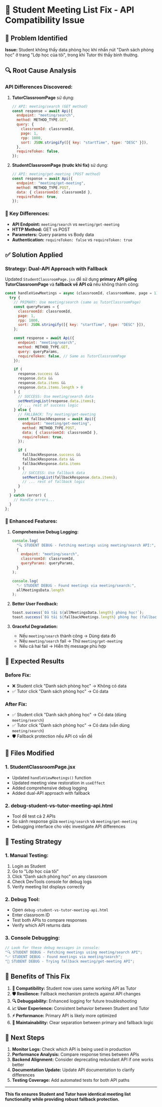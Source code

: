 # 🔧 Student Meeting List Fix - API Compatibility Issue

## 🚨 Problem Identified

**Issue:** Student không thấy data phòng học khi nhấn nút "Danh sách phòng học" ở trang "Lớp học của tôi", trong khi Tutor thì thấy bình thường.

## 🔍 Root Cause Analysis

### API Differences Discovered:

1. **TutorClassroomPage** sử dụng:

   ```javascript
   // API: meeting/search (GET method)
   const response = await Api({
     endpoint: "meeting/search",
     method: METHOD_TYPE.GET,
     query: {
       classroomId: classroomId,
       page: 1,
       rpp: 1000,
       sort: JSON.stringify([{ key: "startTime", type: "DESC" }]),
     },
     requireToken: false,
   });
   ```

2. **StudentClassroomPage (trước khi fix)** sử dụng:
   ```javascript
   // API: meeting/get-meeting (POST method)
   const response = await Api({
     endpoint: "meeting/get-meeting",
     method: METHOD_TYPE.POST,
     data: { classroomId: classroomId },
     requireToken: true,
   });
   ```

### 🎯 Key Differences:

- **API Endpoint:** `meeting/search` vs `meeting/get-meeting`
- **HTTP Method:** GET vs POST
- **Parameters:** Query params vs Body data
- **Authentication:** `requireToken: false` vs `requireToken: true`

## ✅ Solution Applied

### Strategy: **Dual-API Approach with Fallback**

Updated `StudentClassroomPage.jsx` để sử dụng **primary API giống TutorClassroomPage** và **fallback về API cũ** nếu không thành công:

```javascript
const handleViewMeetings = async (classroomId, classroomName, page = 1) => {
  try {
    // PRIMARY: Use meeting/search (same as TutorClassroomPage)
    const queryParams = {
      classroomId: classroomId,
      page: 1,
      rpp: 1000,
      sort: JSON.stringify([{ key: "startTime", type: "DESC" }]),
    };

    const response = await Api({
      endpoint: "meeting/search",
      method: METHOD_TYPE.GET,
      query: queryParams,
      requireToken: false, // Same as TutorClassroomPage
    });

    if (
      response.success &&
      response.data &&
      response.data.items &&
      response.data.items.length > 0
    ) {
      // SUCCESS: Use meeting/search data
      setMeetingList(response.data.items);
      // ... rest of success logic
    } else {
      // FALLBACK: Try meeting/get-meeting
      const fallbackResponse = await Api({
        endpoint: "meeting/get-meeting",
        method: METHOD_TYPE.POST,
        data: { classroomId: classroomId },
        requireToken: true,
      });

      if (
        fallbackResponse.success &&
        fallbackResponse.data &&
        fallbackResponse.data.items
      ) {
        // SUCCESS: Use fallback data
        setMeetingList(fallbackResponse.data.items);
        // ... rest of fallback logic
      }
    }
  } catch (error) {
    // Handle errors...
  }
};
```

### 🔧 Enhanced Features:

1. **Comprehensive Debug Logging:**

   ```javascript
   console.log(
     "🔍 STUDENT DEBUG - Fetching meetings using meeting/search API:",
     {
       endpoint: "meeting/search",
       classroomId: classroomId,
       queryParams: queryParams,
     }
   );

   console.log(
     "✅ STUDENT DEBUG - Found meetings via meeting/search:",
     allMeetingsData.length
   );
   ```

2. **Better User Feedback:**

   ```javascript
   toast.success(`Đã tải ${allMeetingsData.length} phòng học!`);
   toast.success(`Đã tải ${fallbackMeetings.length} phòng học (fallback API)!`);
   ```

3. **Graceful Degradation:**
   - Nếu `meeting/search` thành công → Dùng data đó
   - Nếu `meeting/search` fail → Thử `meeting/get-meeting`
   - Nếu cả hai fail → Hiển thị message phù hợp

## 🎯 Expected Results

### Before Fix:

- ❌ Student click "Danh sách phòng học" → Không có data
- ✅ Tutor click "Danh sách phòng học" → Có data

### After Fix:

- ✅ Student click "Danh sách phòng học" → Có data (dùng `meeting/search`)
- ✅ Tutor click "Danh sách phòng học" → Có data (vẫn dùng `meeting/search`)
- 🛡️ Fallback protection nếu API có vấn đề

## 📁 Files Modified

### 1. **StudentClassroomPage.jsx**

- Updated `handleViewMeetings()` function
- Updated meeting view restoration in `useEffect`
- Added comprehensive debug logging
- Added dual-API approach with fallback

### 2. **debug-student-vs-tutor-meeting-api.html**

- Tool để test cả 2 APIs
- So sánh response giữa `meeting/search` và `meeting/get-meeting`
- Debugging interface cho việc investigate API differences

## 🧪 Testing Strategy

### 1. **Manual Testing:**

1. Login as Student
2. Go to "Lớp học của tôi"
3. Click "Danh sách phòng học" on any classroom
4. Check DevTools console for debug logs
5. Verify meeting list displays correctly

### 2. **Debug Tool:**

- Open `debug-student-vs-tutor-meeting-api.html`
- Enter classroom ID
- Test both APIs to compare responses
- Verify which API returns data

### 3. **Console Debugging:**

```javascript
// Look for these debug messages in console:
"🔍 STUDENT DEBUG - Fetching meetings using meeting/search API";
"✅ STUDENT DEBUG - Found meetings via meeting/search";
"🔄 STUDENT DEBUG - Trying fallback meeting/get-meeting API";
```

## 🎉 Benefits of This Fix

1. **🔄 Compatibility:** Student now uses same working API as Tutor
2. **🛡️ Resilience:** Fallback mechanism protects against API changes
3. **🔍 Debuggability:** Enhanced logging for future troubleshooting
4. **📈 User Experience:** Consistent behavior between Student and Tutor
5. **⚡ Performance:** Primary API is likely more optimized
6. **🔧 Maintainability:** Clear separation between primary and fallback logic

## 🚀 Next Steps

1. **Monitor Logs:** Check which API is being used in production
2. **Performance Analysis:** Compare response times between APIs
3. **Backend Alignment:** Consider deprecating redundant API if one works better
4. **Documentation Update:** Update API documentation to clarify differences
5. **Testing Coverage:** Add automated tests for both API paths

---

**This fix ensures Student and Tutor have identical meeting list functionality while providing robust fallback protection.**
